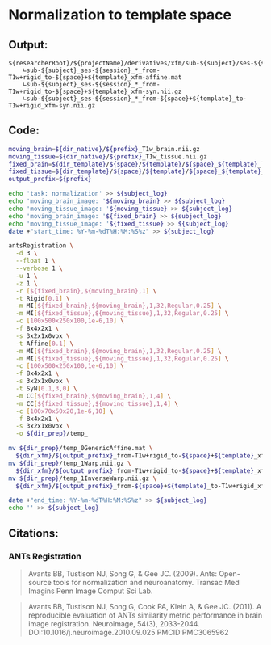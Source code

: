 # Normalization to template space
## Output:
```
${researcherRoot}/${projectName}/derivatives/xfm/sub-${subject}/ses-${session}/
    ∟sub-${subject}_ses-${session}_*_from-T1w+rigid_to-${space}+${template}_xfm-affine.mat
    ∟sub-${subject}_ses-${session}_*_from-T1w+rigid_to-${space}+${template}_xfm-syn.nii.gz
    ∟sub-${subject}_ses-${session}_*_from-${space}+${template}_to-T1w+rigid_xfm-syn.nii.gz
```
## Code:
```bash
moving_brain=${dir_native}/${prefix}_T1w_brain.nii.gz
moving_tissue=${dir_native}/${prefix}_T1w_tissue.nii.gz
fixed_brain=${dir_template}/${space}/${template}/${space}_${template}_T1w_brain.nii.gz
fixed_tissue=${dir_template}/${space}/${template}/${space}_${template}_T1w_tissue.nii.gz
output_prefix=${prefix}

echo 'task: normalization' >> ${subject_log}
echo 'moving_brain_image: '${moving_brain} >> ${subject_log}
echo 'moving_tissue_image: '${moving_tissue} >> ${subject_log}
echo 'moving_brain_image: '${fixed_brain} >> ${subject_log}
echo 'moving_tissue_image: '${fixed_tissue} >> ${subject_log}
date +"start_time: %Y-%m-%dT%H:%M:%S%z" >> ${subject_log}

antsRegistration \
  -d 3 \
  --float 1 \
  --verbose 1 \
  -u 1 \
  -z 1 \
  -r [${fixed_brain},${moving_brain},1] \
  -t Rigid[0.1] \
  -m MI[${fixed_brain},${moving_brain},1,32,Regular,0.25] \
  -m MI[${fixed_tissue},${moving_tissue},1,32,Regular,0.25] \
  -c [100x500x250x100,1e-6,10] \
  -f 8x4x2x1 \
  -s 3x2x1x0vox \
  -t Affine[0.1] \
  -m MI[${fixed_brain},${moving_brain},1,32,Regular,0.25] \
  -m MI[${fixed_tissue},${moving_tissue},1,32,Regular,0.25] \
  -c [100x500x250x100,1e-6,10] \
  -f 8x4x2x1 \
  -s 3x2x1x0vox \
  -t SyN[0.1,3,0] \
  -m CC[${fixed_brain},${moving_brain},1,4] \
  -m CC[${fixed_tissue},${moving_tissue},1,4] \
  -c [100x70x50x20,1e-6,10] \
  -f 8x4x2x1 \
  -s 3x2x1x0vox \
  -o ${dir_prep}/temp_

mv ${dir_prep}/temp_0GenericAffine.mat \
  ${dir_xfm}/${output_prefix}_from-T1w+rigid_to-${space}+${template}_xfm-affine.mat
mv ${dir_prep}/temp_1Warp.nii.gz \
  ${dir_xfm}/${output_prefix}_from-T1w+rigid_to-${space}+${template}_xfm-syn.nii.gz
mv ${dir_prep}/temp_1InverseWarp.nii.gz \
  ${dir_xfm}/${output_prefix}_from-${space}+${template}_to-T1w+rigid_xfm-syn.nii.gz

date +"end_time: %Y-%m-%dT%H:%M:%S%z" >> ${subject_log}
echo '' >> ${subject_log}
```
## Citations:
### ANTs Registration
>Avants BB, Tustison NJ, Song G, & Gee JC. (2009). Ants: Open-source tools for normalization and neuroanatomy. Transac Med Imagins Penn Image Comput Sci Lab.

>Avants BB, Tustison NJ, Song G, Cook PA, Klein A, & Gee JC. (2011). A reproducible evaluation of ANTs similarity metric performance in brain image registration. Neuroimage, 54(3), 2033-2044. DOI:10.1016/j.neuroimage.2010.09.025 PMCID:PMC3065962
